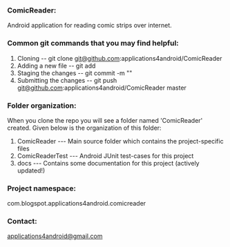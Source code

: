 ### ComicReader:
Android application for reading comic strips over internet.

### Common git commands that you may find helpful:
1. Cloning -- git clone git@github.com:applications4android/ComicReader
2. Adding a new file -- git add <filename>
3. Staging the changes -- git commit -m "<message>"
4. Submitting the changes -- git push git@github.com:applications4android/ComicReader master

### Folder organization:
When you clone the repo you will see a folder named 'ComicReader' created.
Given below is the organization of this folder:
1. ComicReader        --- Main source folder which contains the project-specific files
2. ComicReaderTest    --- Android JUnit test-cases for this project
3. docs               --- Contains some documentation for this project (actively updated!)

### Project namespace:
com.blogspot.applications4android.comicreader

### Contact:
applications4android@gmail.com

